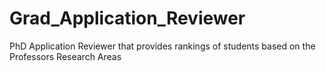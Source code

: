 # Grad_Application_Reviewer
PhD Application Reviewer that provides rankings of students based on the Professors Research Areas
